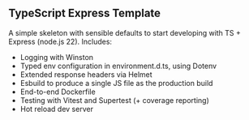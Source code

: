 ## TypeScript Express Template

A simple skeleton with sensible defaults to start developing with TS + Express (node.js 22).
Includes:

- Logging with Winston
- Typed env configuration in environment.d.ts, using Dotenv
- Extended response headers via Helmet
- Esbuild to produce a single JS file as the production build
- End-to-end Dockerfile
- Testing with Vitest and Supertest (+ coverage reporting)
- Hot reload dev server